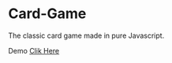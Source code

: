 # Card-Game

The classic card game made in pure Javascript.



Demo <a href="https://amansharmaa28.github.io/Card-Game/">Clik Here</a>
